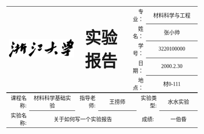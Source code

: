 <table style="border:none;text-align:center;width:100%;font-family:华文仿宋;font-size:14px; margin: 0 auto;">
  <tbody>
    <tr>
      <td style="width:37%;text-align:tight;" rowspan="5"><img src="./assets/zhejiang_university_logo.svg" alt="zhejiang_university_logo" style="width:100%;" /></td>
      <td rowspan="5" style="width:28%;font-family:华文楷体;text-align:center;font-size:32pt;text-align:left;margin: 0 auto"><b>实验报告</b></td>
      <td style="width:8%;text-align:right;">专业：</td>
      <td style="width:30%;font-weight:normal;border-bottom: 0.5px solid;text-align:center;font-family:华文仿宋">材料科学与工程</td>
    </tr>
    <tr>
      <td style="width:8%;text-align:right;">姓名：</td>
      <td style="width:30%;font-weight:normal;border-bottom: 0.5px solid;text-align:center;font-family:华文仿宋">张小帅</td>
    </tr>
    <tr>
      <td style="width:8%;text-align:right;">学号：</td>
      <td style="width:30%;font-weight:normal;border-bottom: 0.5px solid;text-align:center;font-family:华文仿宋">3220100000</td>
    </tr>
    <tr>
      <td style="width:8%;text-align:right;">日期：</td>
      <td style="width:30%;font-weight:normal;border-bottom: 0.5px solid;text-align:center;font-family:华文仿宋">2000.2.30</td>
    </tr>
    <tr>
      <td style="width:8%;text-align:right;">地点：</td>
      <td style="width:30%;font-weight:normal;border-bottom: 0.5px solid;text-align:center;font-family:华文仿宋">材0-111</td>
    </tr>
    </tbody>
</table>

<table style="border:none;text-align:center;width:100%;font-family:华文仿宋;font-size:14px; margin: 0 auto;">
  <tbody>
    <tr>
      <td style="width:12%;text-align:right;">课程名称:</td>
      <td style="width:24%;font-weight:normal;border-bottom: 0.5px solid;text-align:center;font-family:华文仿宋">材料科学基础实验</td>
      <td style="width:12%;text-align:right;">指导老师:</td>
      <td style="width:20%;font-weight:normal;border-bottom: 0.5px solid;text-align:center;font-family:华文仿宋">王捞师</td>
      <td style="width:12%;text-align:right;">实验类型:</td>
      <td style="width:20%;font-weight:normal;border-bottom: 0.5px solid;text-align:center;font-family:华文仿宋">水水实验</td>
    </tr>
    <tr>
      <td style="width:12%;text-align:right;">实验名称:</td>
      <td colspan="3" style="width:56%;font-weight:normal;border-bottom: 0.5px solid;text-align:center;font-family:华文仿宋">关于如何写一个实验报告</td>
      <td style="width:12%;text-align:center;">成绩:</td>
      <td style="width:20%;font-weight:normal;border-bottom: 0.5px solid;text-align:center;font-family:华文仿宋">一伯昏</td>
    </tr>
  </tbody>
</table>

